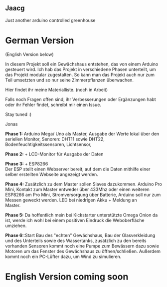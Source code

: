 ## Jaacg
Just another arduino controlled greenhouse


# German Version
(English Version below) 

In diesem Projekt soll ein Gewächshaus entstehen, das von einem Arduino gesteuert wird.
Ich hab das Projekt in verschiedene Phasen unterteilt, um das Projekt modular zugestalten.
So kann man das Projekt auch nur zum Teil umsetzten und so nur seine Zimmerpflanzen überwachen.

Hier findet ihr meine Materialliste. (noch in Arbeit)

Falls noch Fragen offen sind, ihr Verbesserungen oder Ergänzungen habt oder ihr Fehler findet, schreibt mir einen Issue.


Stay tuned  :)

Jonas 



**Phase 1:** Arduino Mega/ Uno als Master, Ausgabe der Werte lokal über den seriellen Monitor,
         Senoren: DHT11 sowie DHT22, Bodenfeuchtigkeitssensoren, Lichtsensor,

**Phase 2:** + LCD-Monitor für Ausgabe der Daten

**Phase 3:** + ESP8266  
         Der ESP stellt einen Webserver bereit, auf dem die Daten mithilfe einer selber erstellten Webseite angezeigt 
         werden. 

**Phase 4:** Zusätzlich zu dem Master sollen Slaves dazukommen.
         Arduino Pro Mini, Kontakt zum Master entweder über 433Mhz oder einen weiteren ESP8266 am Pro Mini,
         Stromversorgung über Batterie, Arduino soll nur zum Messen geweckt werden. LED bei niedrigen Akku + Meldung an      
         Master.

**Phase 5:** Da hoffentlich mein bei Kickstarter unterstützte Omega Onion da ist, werde ich wohl bei einem positiven 
         Eindruck die Weboberfläche umziehen.

**Phase 6:**:Start Bau des "echten" Gewächshaus, Bau der Glasverkleidung und des Unterteils sowie des Wassertanks, zusätzlich 
        zu den bereits vorhanden Sensoren kommt noch eine Pumpe zum Bewässern dazu sowie Motoren um das Fenster des 
        Gewächshaus zu öffnen/schließen. Außerdem kommt noch ein PC-Lüfter dazu, um Wind zu simulieren.  





# English Version coming soon 
